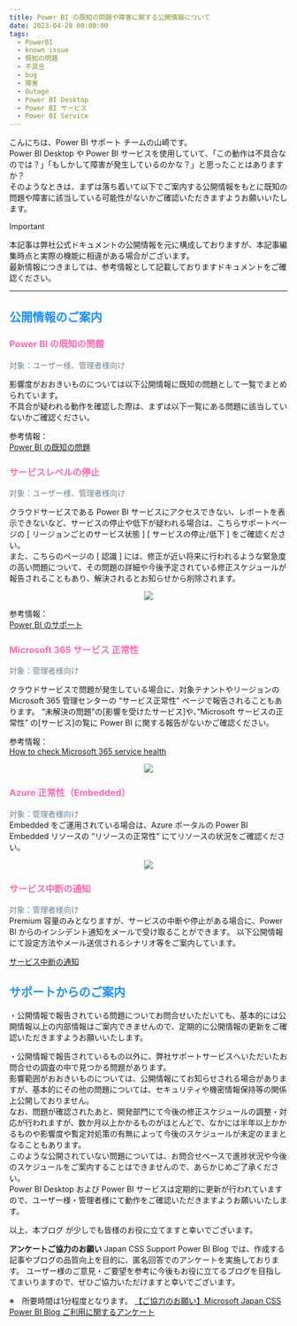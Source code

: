 ```yaml
---
title: Power BI の既知の問題や障害に関する公開情報について
date: 2023-04-28 00:00:00 
tags:
  - PowerBI　　
  - known issue
  - 既知の問題
  - 不具合
  - bug
  - 障害
  - Outage
  - Power BI Desktop
  - Power BI サービス
  - Power BI Service
---
```



こんにちは、Power BI サポート チームの山崎です。   
Power BI Desktop や Power BI サービスを使用していて、「この動作は不具合なのでは？」「もしかして障害が発生しているのかな？」と思ったことはありますか？  
そのようなときは、まずは落ち着いて以下でご案内する公開情報をもとに既知の問題や障害に該当している可能性がないかご確認いただきますようお願いいたします。  

<!-- more -->
> [!IMPORTANT]  
> 本記事は弊社公式ドキュメントの公開情報を元に構成しておりますが、本記事編集時点と実際の機能に相違がある場合がございます。  
> 最新情報につきましては、参考情報として記載しておりますドキュメントをご確認ください。

---

##  <font color="DodgerBlue">公開情報のご案内 </font>  

### <font color="HotPink">Power BI の既知の問題</font> 
<font color="SlateGray">対象：ユーザー様、管理者様向け</font>  

影響度がおおきいものについては以下公開情報に既知の問題として一覧でまとめられています。  
不具合が疑われる動作を確認した際は、まずは以下一覧にある問題に該当していないかご確認ください。  

参考情報：   
[Power BI の既知の問題](https://learn.microsoft.com/ja-jp/power-bi/troubleshoot/known-issues/power-bi-known-issues) 

### <font color="HotPink">サービスレベルの停止</font> 
<font color="SlateGray">対象：ユーザー様、管理者様向け</font>  

クラウドサービスである Power BI サービスにアクセスできない、レポートを表示できないなど、サービスの停止や低下が疑われる場合は、こちらサポートページの [ リージョンごとのサービス状態 ] [ サービスの停止/低下 ] をご確認ください。  
また、こちらのページの [ 認識 ] には、修正が近い将来に行われるような緊急度の高い問題について、その問題の詳細や今後予定されている修正スケジュールが報告されることもあり、解決されるとお知らせから削除されます。  


<div align="center">
<img src="1.png">
</div>
</p>

参考情報：   
[Power BI のサポート](https://powerbi.microsoft.com/ja-jp/support/) 

   

### <font color="HotPink">Microsoft 365 サービス 正常性</font> 
<font color="SlateGray">対象：管理者様向け</font>  

クラウドサービスで問題が発生している場合に、対象テナントやリージョンの Microsoft 365 管理センターの “サービス正常性” ページで報告されることもあります。
“未解決の問題”の[影響を受けたサービス]や、”Microsoft サービスの正常性” の[サービス]の覧に Power BI に関する報告がないかご確認ください。

参考情報：   
[How to check Microsoft 365 service health](https://learn.microsoft.com/ja-jp/microsoft-365/enterprise/view-service-health?view=o365-worldwide)
<div align="center">
<img src="2.png">
</div>
</p>


### <font color="HotPink">Azure 正常性（Embedded）</font> 
<font color="SlateGray">対象：管理者様向け</font>  
Embedded をご運用されている場合は、Azure ポータルの Power BI Embedded リソースの “リソースの正常性” にてリソースの状況をご確認ください。

<div align="center">
<img src="3.png">
</div>
</p>

### <font color="HotPink">サービス中断の通知</font> 
<font color="SlateGray">対象：管理者様向け</font>  
Premium 容量のみとなりますが、サービスの中断や停止がある場合に、Power BI からのインシデント通知をメールで受け取ることができます。
以下公開情報にて設定方法やメール送信されるシナリオ等をご案内しています。

[サービス中断の通知](https://learn.microsoft.com/ja-jp/power-bi/support/service-interruption-notifications)


## <font color="DodgerBlue">サポートからのご案内</font>  
・公開情報で報告されている問題についてお問合せいただいても、基本的には公開情報以上の内部情報はご案内できませんので、定期的に公開情報の更新をご確認いただきますようお願いいたします。  
</p>

・公開情報で報告されているもの以外に、弊社サポートサービスへいただいたお問合せの調査の中で見つかる問題があります。  
  影響範囲がおおきいものについては、公開情報にてお知らせされる場合がありますが、基本的にその他の問題については、セキュリティや機密情報保持等の関係上公開しておりません。  
  なお、問題が確認されたあと、開発部門にて今後の修正スケジュールの調整・対応が行われますが、数か月以上かかるものがほとんどで、なかには半年以上かかるものや影響度や暫定対処策の有無によって今後のスケジュールが未定のままとなることもあります。  
  このような公開されていない問題については、お問合せベースで進捗状況や今後のスケジュールをご案内することはできませんので、あらかじめご了承ください。  
  Power BI Desktop および Power BI サービスは定期的に更新が行われていますので、ユーザー様・管理者様にて動作をご確認いただきますようお願いいたします。  


</p>
</p>   
以上、本ブログ が少しでも皆様のお役に立てますと幸いでございます。


  
**アンケートご協力のお願い**
Japan CSS Support Power BI Blog では、作成する記事やブログの品質向上を目的に、匿名回答でのアンケートを実施しております。
ユーザー様のご意見・ご要望を参考に今後もお役に立てるブログを目指してまいりますので、ぜひご協力いただけますと幸いでございます。 

※　所要時間は1分程度となります。
[【ご協力のお願い】Microsoft Japan CSS Power BI Blog ご利用に関するアンケート](https://jpbap-sqlbi.github.io/blog/powerbi/pbi_blogsurvey2022/)